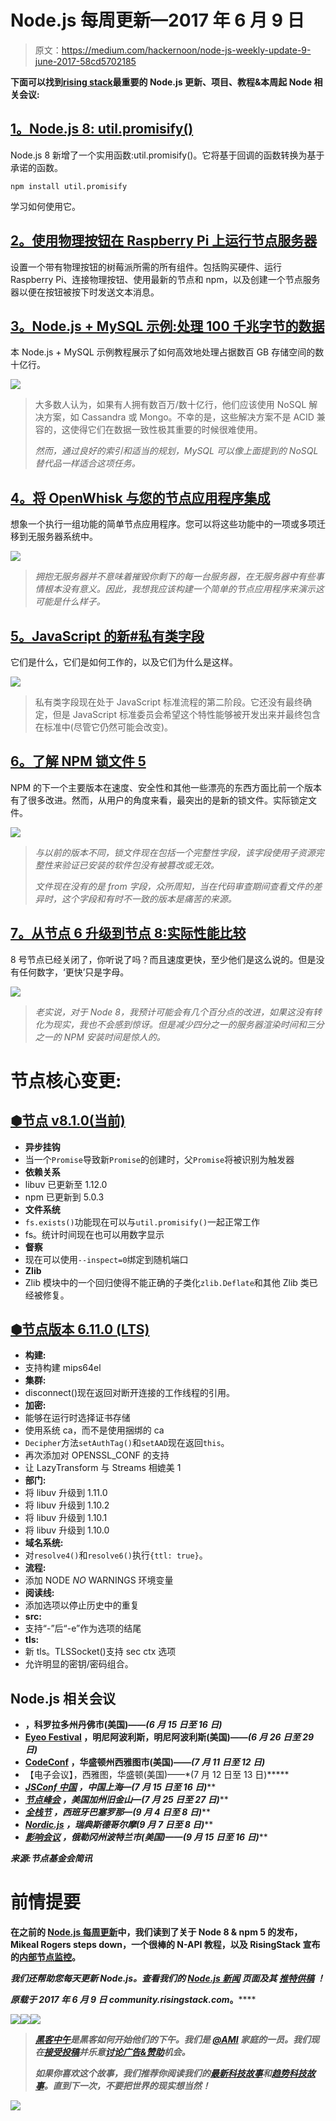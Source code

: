 # Node.js 每周更新—2017 年 6 月 9 日

> 原文：<https://medium.com/hackernoon/node-js-weekly-update-9-june-2017-58cd5702185>

**下面可以找到**[**rising stack**](https://risingstack.com/)**最重要的 Node.js 更新、项目、教程&本周起 Node 相关会议:**

## [1。Node.js 8: util.promisify()](http://2ality.com/2017/05/util-promisify.html)

Node.js 8 新增了一个实用函数:util.promisify()。它将基于回调的函数转换为基于承诺的函数。

`npm install util.promisify`

学习如何使用它。

## [2。使用物理按钮在 Raspberry Pi 上运行节点服务器](https://trevordmiller.com/blog/raspberry-pi-button)

设置一个带有物理按钮的树莓派所需的所有组件。包括购买硬件、运行 Raspberry Pi、连接物理按钮、使用最新的节点和 npm，以及创建一个节点服务器以便在按钮被按下时发送文本消息。

## [3。Node.js + MySQL 示例:处理 100 千兆字节的数据](https://blog.risingstack.com/node-js-mysql-example-handling-hundred-gigabytes-of-data/)

本 Node.js + MySQL 示例教程展示了如何高效地处理占据数百 GB 存储空间的数十亿行。

![](img/5f906757d6cb7da15fb32bb5200536c2.png)

> 大多数人认为，如果有人拥有数百万/数十亿行，他们应该使用 NoSQL 解决方案，如 Cassandra 或 Mongo。不幸的是，这些解决方案不是 ACID 兼容的，这使得它们在数据一致性极其重要的时候很难使用。
> 
> *然而，通过良好的索引和适当的规划，MySQL 可以像上面提到的 NoSQL 替代品一样适合这项任务。*

## [4。将 OpenWhisk 与您的节点应用程序集成](https://www.raymondcamden.com/2017/06/02/integrating-openwhisk-with-your-node-application/)

想象一个执行一组功能的简单节点应用程序。您可以将这些功能中的一项或多项迁移到无服务器系统中。

![](img/64210b7f0c3b62434c19e0068ee637e8.png)

> *拥抱无服务器并不意味着摧毁你剩下的每一台服务器，在无服务器中有些事情根本没有意义。因此，我想我应该构建一个简单的节点应用程序来演示这可能是什么样子。*

## [5。JavaScript 的新#私有类字段](/the-thinkmill/javascripts-new-private-class-fields-93106e37647a)

它们是什么，它们是如何工作的，以及它们为什么是这样。

![](img/0e65d9eb9cc70ea9cc041e1eab96dfd3.png)

> 私有类字段现在处于 JavaScript 标准流程的第二阶段。它还没有最终确定，但是 JavaScript 标准委员会希望这个特性能够被开发出来并最终包含在标准中(尽管它仍然可能会改变)。

## [6。了解 NPM 锁文件 5](http://jpospisil.com/2017/06/02/understanding-lock-files-in-npm-5.html)

NPM 的下一个主要版本在速度、安全性和其他一些漂亮的东西方面比前一个版本有了很多改进。然而，从用户的角度来看，最突出的是新的锁文件。实际锁定文件。

![](img/0501c3bd6ca200b083f94eed0680de26.png)

> *与以前的版本不同，锁文件现在包括一个完整性字段，该字段使用子资源完整性来验证已安装的软件包没有被篡改或无效。*
> 
> *文件现在没有的是 from 字段，众所周知，当在代码审查期间查看文件的差异时，这个字段和有时不一致的版本是痛苦的来源。*

## [7。从节点 6 升级到节点 8:实际性能比较](https://hackernoon.com/upgrading-from-node-6-to-node-8-a-real-world-performance-comparison-3dfe1fbc92a3)

8 号节点已经关闭了，你听说了吗？而且速度更快，至少他们是这么说的。但是没有任何数字，‘更快’只是字母。

![](img/28d491eafc670f1d3507f8e609d2a79f.png)

> *老实说，对于 Node 8，我预计可能会有几个百分点的改进，如果这没有转化为现实，我也不会感到惊讶。但是减少四分之一的服务器渲染时间和三分之一的 NPM 安装时间是惊人的。*

# 节点核心变更:

## [⬢节点 v8.1.0(当前)](https://nodejs.org/en/blog/release/v8.1.0/)

*   **异步挂钩**
*   当一个`Promise`导致新`Promise`的创建时，父`Promise`将被识别为触发器
*   **依赖关系**
*   libuv 已更新至 1.12.0
*   npm 已更新到 5.0.3
*   **文件系统**
*   `fs.exists()`功能现在可以与`util.promisify()`一起正常工作
*   fs。统计时间现在也可以用数字显示
*   **督察**
*   现在可以使用`--inspect=0`绑定到随机端口
*   **Zlib**
*   Zlib 模块中的一个回归使得不能正确的子类化`zlib.Deflate`和其他 Zlib 类已经被修复。

## [⬢节点版本 6.11.0 (LTS)](https://nodejs.org/en/blog/release/v6.11.0/)

*   **构建:**
*   支持构建 mips64el
*   **集群:**
*   disconnect()现在返回对断开连接的工作线程的引用。
*   **加密:**
*   能够在运行时选择证书存储
*   使用系统 ca，而不是使用捆绑的 ca
*   `Decipher`方法`setAuthTag()`和`setAAD`现在返回`this`。
*   再次添加对 OPENSSL_CONF 的支持
*   让 LazyTransform 与 Streams 相媲美 1
*   **部门:**
*   将 libuv 升级到 1.11.0
*   将 libuv 升级到 1.10.2
*   将 libuv 升级到 1.10.1
*   将 libuv 升级到 1.10.0
*   **域名系统:**
*   对`resolve4()`和`resolve6()`执行`{ttl: true}`。
*   **流程:**
*   添加 NODE *NO* WARNINGS 环境变量
*   **阅读线:**
*   添加选项以停止历史中的重复
*   **src:**
*   支持“-”后“-e”作为选项的结尾
*   **tls:**
*   新 tls。TLSSocket()支持 sec ctx 选项
*   允许明显的密钥/密码组合。

## Node.js 相关会议

*   [](https://dinosaurjs.org/)**，科罗拉多州丹佛市(美国)——*(6 月 15 日至 16 日)***
*   **[**Eyeo Festival**](http://eyeofestival.com/) ，明尼阿波利斯，明尼阿波利斯(美国)——*(6 月 26 日至 29 日)***
*   **[**CodeConf**](https://github.com/blog/2363-codeconf-is-back-and-electronconf-is-here) ，华盛顿州西雅图市(美国)——*(7 月 11 日至 12 日)***
*   **[](https://github.com/blog/2363-codeconf-is-back-and-electronconf-is-here)**【电子会议】，西雅图，华盛顿(美国)——*(7 月 12 日至 13 日)*****
*   ****[**JSConf 中国**](http://2017.jsconf.cn/en/) ，中国上海—*(7 月 15 日至 16 日)*****
*   ****[**节点峰会**](https://www.eventbrite.com/e/node-summit-2017-san-francisco-tickets-32032284425?discount=NodeFoundation) ，美国加州旧金山—*(7 月 25 日至 27 日)*****
*   ****[**全栈节**](https://2017.fullstackfest.com/) ，西班牙巴塞罗那—*(9 月 4 日至 8 日)*****
*   ****[**Nordic.js**](http://nordicjs.com/) ，瑞典斯德哥尔摩*(9 月 7 日至 8 日)*****
*   ****[**影响会议**](https://affectconf.com/) ，俄勒冈州波特兰市(美国)——*(9 月 15 日至 16 日)*****

*****来源:节点基金会简讯*****

# ****前情提要****

****在之前的 [Node.js 每周更新](https://community.risingstack.com/node-js-weekly-update-2-june-2017/)中，我们读到了关于 Node 8 & npm 5 的发布，Mikeal Rogers steps down，一个很棒的 N-API 教程，以及 RisingStack 宣布的[内部节点监控](https://trace.risingstack.com/)。****

*****我们还帮助您每天更新 Node.js。查看我们的* [*Node.js 新闻*](https://news.risingstack.com/) *页面及其* [*推特供稿*](https://twitter.com/NodeJS_Daily) *！*****

*****原载于 2017 年 6 月 9 日 community.risingstack.com*[](https://community.risingstack.com/node-js-weekly-update-9-june-2017/)**。******

*****[![](img/50ef4044ecd4e250b5d50f368b775d38.png)](http://bit.ly/HackernoonFB)**********[![](img/979d9a46439d5aebbdcdca574e21dc81.png)](https://goo.gl/k7XYbx)**********[![](img/2930ba6bd2c12218fdbbf7e02c8746ff.png)](https://goo.gl/4ofytp)*****

> *****[黑客中午](http://bit.ly/Hackernoon)是黑客如何开始他们的下午。我们是 [@AMI](http://bit.ly/atAMIatAMI) 家庭的一员。我们现在[接受投稿](http://bit.ly/hackernoonsubmission)并乐意[讨论广告&赞助](mailto:partners@amipublications.com)机会。*****
> 
> *****如果你喜欢这个故事，我们推荐你阅读我们的[最新科技故事](http://bit.ly/hackernoonlatestt)和[趋势科技故事](https://hackernoon.com/trending)。直到下一次，不要把世界的现实想当然！*****

*****![](img/be0ca55ba73a573dce11effb2ee80d56.png)*****